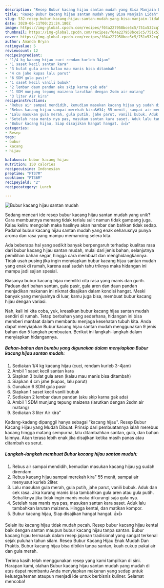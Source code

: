 ```yaml
---
description: "Resep Bubur kacang hijau santan mudah yang Bisa Manjain Lidah"
title: "Resep Bubur kacang hijau santan mudah yang Bisa Manjain Lidah"
slug: 532-resep-bubur-kacang-hijau-santan-mudah-yang-bisa-manjain-lidah
date: 2020-06-11T00:21:24.180Z
image: https://img-global.cpcdn.com/recipes/f04a227958bce5c5/751x532cq70/bubur-kacang-hijau-santan-mudah-foto-resep-utama.jpg
thumbnail: https://img-global.cpcdn.com/recipes/f04a227958bce5c5/751x532cq70/bubur-kacang-hijau-santan-mudah-foto-resep-utama.jpg
cover: https://img-global.cpcdn.com/recipes/f04a227958bce5c5/751x532cq70/bubur-kacang-hijau-santan-mudah-foto-resep-utama.jpg
author: Amanda Bryan
ratingvalue: 5
reviewcount: 12
recipeingredient:
- "1/4 kg kacang hijau cuci rendam kurleb 34jam"
- "1 saset kecil santan kara"
- "3 bulat gula aren kalau mau manis bisa ditambah"
- "4 cm jahe kupas lalu parut"
- "6 SDM gula pasir"
- "1 saset kecil vanili bubuk"
- "2 lembar daun pandan aku skip karna gak ada"
- "1 SDM munjung tepung maizena larutkan dengan 2sdm air matang"
- "3 liter Air kira"
recipeinstructions:
- "Rebus air sampai mendidih, kemudian masukan kacang hijau yg sudah direndam."
- "Rebus kacang hijau sampai merekah kira&#34; 55 menit, sampai air menyusut kurleb 2liter."
- "Lalu masukan gula merah, gula putih, jahe parut, vanili bubuk. Aduk dan cek rasa. Jika kurang manis bisa tambahkan gula aren atau gula putih. Sebaliknya jika tidak ingin manis maka dikurangi saja gula nya."
- "Setelah rasa manis nya pas, masukan santan kara saset. Aduk lalu tambahkan larutan maizena. Hingga kental, dan matikan kompor."
- "Bubur kacang hijau, Siap disajikan hangat hangat. 👍👍"
categories:
- Resep
tags:
- bubur
- kacang
- hijau

katakunci: bubur kacang hijau 
nutrition: 150 calories
recipecuisine: Indonesian
preptime: "PT37M"
cooktime: "PT36M"
recipeyield: "2"
recipecategory: Lunch

---
```



![Bubur kacang hijau santan mudah](https://img-global.cpcdn.com/recipes/f04a227958bce5c5/751x532cq70/bubur-kacang-hijau-santan-mudah-foto-resep-utama.jpg)

Sedang mencari ide resep bubur kacang hijau santan mudah yang unik? Cara membuatnya memang tidak terlalu sulit namun tidak gampang juga. Kalau keliru mengolah maka hasilnya akan hambar dan bahkan tidak sedap. Padahal bubur kacang hijau santan mudah yang enak seharusnya punya aroma dan rasa yang mampu memancing selera kita.

Ada beberapa hal yang sedikit banyak berpengaruh terhadap kualitas rasa dari bubur kacang hijau santan mudah, mulai dari jenis bahan, selanjutnya pemilihan bahan segar, hingga cara membuat dan menghidangkannya. Tidak usah pusing jika ingin menyiapkan bubur kacang hijau santan mudah yang enak di rumah, karena asal sudah tahu triknya maka hidangan ini mampu jadi sajian spesial.

Biasanya bubur kacang hijau memiliki cita rasa yang manis dan gurih. Paduan dari bahan santan, gula pasir, gula aren dan daun pandan menjadikan makanan ini nikmat disajikan dalam kondisi hangat. Meski banyak yang menjualnya di luar, kamu juga bisa, membuat bubur kacang hijau dengan variasi.


Nah, kali ini kita coba, yuk, kreasikan bubur kacang hijau santan mudah sendiri di rumah. Tetap berbahan yang sederhana, hidangan ini bisa memberi manfaat dalam membantu menjaga kesehatan tubuh kita. Anda dapat menyiapkan Bubur kacang hijau santan mudah menggunakan 9 jenis bahan dan 5 langkah pembuatan. Berikut ini langkah-langkah dalam menyiapkan hidangannya.

<!--inarticleads1-->

##### Bahan-bahan dan bumbu yang digunakan dalam menyiapkan Bubur kacang hijau santan mudah:

1. Sediakan 1/4 kg kacang hijau (cuci, rendam kurleb 3-4jam)
1. Ambil 1 saset kecil santan kara
1. Siapkan 3 bulat gula aren (kalau mau manis bisa ditambah)
1. Siapkan 4 cm jahe (kupas, lalu parut)
1. Gunakan 6 SDM gula pasir
1. Siapkan 1 saset kecil vanili bubuk
1. Sediakan 2 lembar daun pandan (aku skip karna gak ada)
1. Ambil 1 SDM munjung tepung maizena (larutkan dengan 2sdm air matang)
1. Sediakan 3 liter Air kira&#34;


Kadang-kadang dipanggil hanya sebagai &#34;kacang hijau&#34;. Resep Bubur Kacang Hijau yang Mudah Dibuat. Prinsip dari pembuatannya ialah merebus kacang hingga matang sempurna, lalu ditambahkan santan, gula, dan bahan lainnya. Akan terasa lebih enak jika disajikan ketika masih panas atau ditambah es serut. 

<!--inarticleads2-->

##### Langkah-langkah membuat Bubur kacang hijau santan mudah:

1. Rebus air sampai mendidih, kemudian masukan kacang hijau yg sudah direndam.
1. Rebus kacang hijau sampai merekah kira&#34; 55 menit, sampai air menyusut kurleb 2liter.
1. Lalu masukan gula merah, gula putih, jahe parut, vanili bubuk. Aduk dan cek rasa. Jika kurang manis bisa tambahkan gula aren atau gula putih. Sebaliknya jika tidak ingin manis maka dikurangi saja gula nya.
1. Setelah rasa manis nya pas, masukan santan kara saset. Aduk lalu tambahkan larutan maizena. Hingga kental, dan matikan kompor.
1. Bubur kacang hijau, Siap disajikan hangat hangat. 👍👍


Selain itu kacang hijau tidak mudah pecah. Resep bubur kacang hijau kental baik dengan santan maupun bubur kacang hijau tanpa santan. Bubur kacang hijau termasuk dalam resep jajanan tradisional yang sangat terkenal sejak puluhan tahun silam. Resep Bubur Kacang Hijau Enak Mudah Dan Praktis. Bubur kacang hijau bisa dibikin tanpa santan, kuah cukup pakai air dan gula merah. 

Terima kasih telah menggunakan resep yang kami tampilkan di sini. Harapan kami, olahan Bubur kacang hijau santan mudah yang mudah di atas dapat membantu Anda menyiapkan makanan yang sedap untuk keluarga/teman ataupun menjadi ide untuk berbisnis kuliner. Selamat mencoba!
